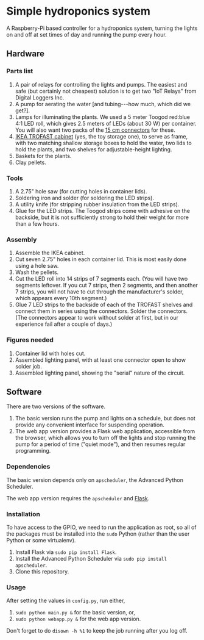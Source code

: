 # Simple hydroponics system #

A Raspberry-Pi based controller for a hydroponics system, turning the lights
on and off at set times of day and running the pump every hour.


## Hardware ##

### Parts list ###

1.  A pair of relays for controlling the lights and pumps.  The easiest and
    safe (but certainly not cheapest) solution is to get two "IoT Relays" from
    Digital Loggers Inc.
2.  A pump for aerating the water [and tubing---how much, which did we get?].
3.  Lamps for illuminating the plants.  We used a 5 meter Toogod red:blue 4:1
    LED roll, which gives 2.5 meters of LEDs (about 30 W) per container.
    You will also want two packs of the [15 cm connectors][led_connectors]
    for these.
4.  [IKEA TROFAST cabinet][trofast] (yes, the toy storage one), to serve as
    frame, with two matching shallow storage boxes to hold the water, two
    lids to hold the plants, and two shelves for adjustable-height lighting.
5.  Baskets for the plants.
6.  Clay pellets.


### Tools ###

1.  A 2.75" hole saw (for cutting holes in container lids).
2.  Soldering iron and solder (for soldering the LED strips).
3.  A utility knife (for stripping rubber insulation from the LED strips).
4.  Glue for the LED strips.  The Toogod strips come with adhesive on the
    backside, but it is not sufficiently strong to hold their weight for more
    than a few hours.


### Assembly ###

1.  Assemble the IKEA cabinet.
2.  Cut seven 2.75" holes in each container lid.  This is most easily done
    using a hole saw.
3.  Wash the pellets.
4.  Cut the LED roll into 14 strips of 7 segments each.  (You will have two
    segments leftover.  If you cut 7 strips, then 2 segments, and then another
    7 strips, you will not have to cut through the manufacturer's solder,
    which appears every 10th segment.)
5.  Glue 7 LED strips to the backside of each of the TROFAST shelves and
    connect them in series using the connectors.  Solder the connectors. (The
    connectors appear to work without solder at first, but in our experience
    fail after a couple of days.)


### Figures needed ###

1.  Container lid with holes cut.
2.  Assembled lighting panel, with at least one connector open to show solder
    job.
3.  Assembled lighting panel, showing the "serial" nature of the circuit.


## Software ##

There are two versions of the software.

1.  The basic version runs the pump and lights on a schedule, but does not
    provide any convenient interface for suspending operation.
2.  The web app version provides a Flask web application, accessible from the
    browser, which allows you to turn off the lights and stop running the
    pump for a period of time ("quiet mode"), and then resumes regular
    programming.


### Dependencies ###

The basic version depends only on `apscheduler`, the Advanced Python
Scheduler.

The web app version requires the `apscheduler` and
[Flask](http://flask.pocoo.org/).


### Installation ###

To have access to the GPIO, we need to run the application as root, so all of
the packages must be installed into the `sudo` Python (rather than the user
Python or some virtualenv).

1.  Install Flask via `sudo pip install Flask`.
2.  Install the Advanced Python Scheduler via `sudo pip install apscheduler`.
3.  Clone this repository.


### Usage ###

After setting the values in `config.py`, run either,

1.  `sudo python main.py &` for the basic version, or,
2.  `sudo python webapp.py &` for the web app version.

Don't forget to do `disown -h %1` to keep the job running after you log off.


[led_connectors]: https://www.amazon.com/gp/product/B013YL51E6/
[trofast]: http://www.ikea.com/us/en/catalog/categories/series/19027/
